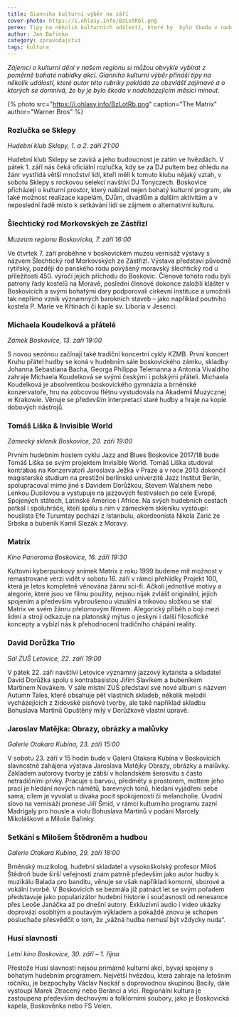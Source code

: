```yaml
---
title: Gianniho kulturní výběr na září
cover-photo: https://i.ohlasy.info/BzLotRbl.png
perex: Tipy na několik kulturních událostí, které by  bylo škoda v nadcházejícím měsíci minout.
author: Jan Bařinka
category: zpravodajství
tags: kultura
---
```


*Zájemci o kulturní dění v našem regionu si můžou obvykle vybírat z poměrně bohaté nabídky akcí. Gianniho kulturní výběr přináší tipy na několik událostí, které autor této rubriky pokládá za obzvlášť zajímavé a o kterých se domnívá, že by je bylo škoda v nadcházejícím měsíci minout.*

{% photo src="https://i.ohlasy.info/BzLotRb.png" caption="The Matrix" author="Warner Bros" %}

### Rozlučka se Sklepy

*Hudební klub Sklepy, 1. a 2. září 21:00*

Hudební klub Sklepy se zavírá a jeho budoucnost je zatím ve hvězdách. V pátek 1. září nás čeká oficiální rozlučka, kdy se za DJ pultem bez ohledu na žánr vystřídá větší množství lidí, kteří měli k tomuto klubu nějaký vztah, v sobotu Sklepy s rockovou selekcí navštíví DJ Tonyczech. Boskovice přicházejí o kulturní prostor, který nabízel nejen bohatý kulturní program, ale také možnost realizace kapelám, DJům, divadlům a dalším aktivitám a v neposlední řadě místo k setkávání lidí se zájmem o alternativní kulturu.

### Šlechtický rod Morkovských ze Zástřizl

*Muzeum regionu Boskovicka, 7. září 16:00*

Ve čtvrtek 7. září proběhne v boskovickém muzeu vernisáž výstavy s názvem Šlechtický rod Morkovských ze Zástřizl. Výstava představí původně rytířský, později do panského rodu povýšený moravský šlechtický rod u příležitosti 450. výročí jejich příchodu do Boskovic. Členové tohoto rodu byli patrony řady kostelů na Moravě, poslední členové dokonce založili klášter v Boskovicích a svými bohatými dary podporovali církevní instituce a umožnili tak nepřímo vznik významných barokních staveb – jako například poutního kostela P. Marie ve Křtinách či kaple sv. Liboria v Jesenci.

### Michaela Koudelková a přátelé

*Zámek Boskovice, 13. září 19:00*

S novou sezónou začínají také tradiční koncertní cykly KZMB. První koncert Kruhu přátel hudby se koná v hudebním sále boskovického zámku, skladby Johanna Sebastiana Bacha, Georga Philippa Telemanna a Antonia Vivaldiho zahraje Michaela Koudelková se svými českými i polskými přáteli. Michaela Koudelková je absolventkou boskovického gymnázia a brněnské konzervatoře, hru na zobcovou flétnu vystudovala na Akademii Muzycznej w Krakowie. Věnuje se především interpretaci staré hudby a hraje na kopie dobových nástrojů.

### Tomáš Liška & Invisible World

*Zámecký skleník Boskovice, 20. září 19:00*

Prvním hudebním hostem cyklu Jazz and Blues Boskovice 2017/18 bude Tomáš Liška se svým projektem Invisible World. Tomáš Liška studoval kontrabas na Konzervatoři Jaroslava Ježka v Praze a v roce 2013 dokončil magisterské studium na prestižní berlínské univerzitě Jazz Institut Berlin, spolupracoval mimo jiné s Davidem Dorůžkou, Stevem Walshem nebo Lenkou Dusilovou a vystupuje na jazzových festivalech po celé Evropě, Spojených státech, Latinské Americe i Africe. Na svých hudebních cestách potkal i spoluhráče, kteří spolu s ním v zámeckém skleníku vystoupí: houslista Efe Turumtay pochází z Istanbulu, akordeonista Nikola Zarić ze Srbska a bubeník Kamil Slezák z Moravy.

### Matrix

*Kino Panorama Boskovice, 16. září 19:30*

Kultovní kyberpunkový snímek Matrix z roku 1999 budeme mít možnost v remastrované verzi vidět v sobotu 16. září v rámci přehlídky Projekt 100, která je letos kompletně věnována žánru sci-fi. Ačkoli jednotlivé motivy a alegorie, které jsou ve filmu použity, nejsou nijak zvlášť originální, jejich spojením a především vybroušenou vizuální a trikovou složkou se stal Matrix ve svém žánru přelomovým filmem. Alegorický příběh o boji mezi lidmi a stroji odkazuje na platonský mýtus o jeskyni i další filosofické koncepty a vybízí nás k přehodnocení tradičního chápání reality.

### David Dorůžka Trio

*Sál ZUŠ Letovice, 22. září 19:00*

V pátek 22. září navštíví Letovice významný jazzový kytarista a skladatel David Dorůžka spolu s kontrabasistou Jiřím Slavíkem a bubeníkem Martinem Novákem. V sále místní ZUŠ představí své nové album s názvem Autumn Tales, které obsahuje pět vlastních skladeb, několik melodií vycházejících z židovské písňové tvorby, ale také například skladbu Bohuslava Martinů Opuštěný milý v Dorůžkově vlastní úpravě.

### Jaroslav Matějka: Obrazy, obrázky a malůvky

*Galerie Otakara Kubína, 23. září 15:00*

V sobotu 23. září v 15 hodin bude v Galerii Otakara Kubína v Boskovicích slavnostně zahájena výstava Jaroslava Matějky Obrazy, obrázky a malůvky. Základem autorovy tvorby je zátiší v holandském šerosvitu s často netradičními prvky. Pracuje s barvou, předměty a prostorem, mottem jeho prací je hledání nových námětů, barevných tónů, hledání vyjádření sebe sama, cílem je vyvolat u diváka pocit spokojenosti či melancholie. Úvodní slovo na vernisáži pronese Jiří Šmíd, v rámci kulturního programu zazní Madrigaly pro housle a violu Bohuslava Martinů v podání Marcely Mikoláškové a Miloše Bařinky.

### Setkání s Milošem Štědroněm a hudbou

*Galerie Otakara Kubína, 29. září 18:00*

Brněnský muzikolog, hudební skladatel a vysokoškolský profesor Miloš Štědroň bude širší veřejnosti znám patrně především jako autor hudby k muzikálu Balada pro banditu, věnuje se však například komorní, sborové a vokální tvorbě. V Boskovicích se bezmála již patnáct let se svým pořadem představuje jako popularizátor hudební historie i současnosti od renesance přes Leoše Janáčka až po dnešní autory. Exkluzívní audio i video ukázky doprovází osobitým a poutavým výkladem a pokaždé znovu je schopen posluchače přesvědčit o tom, že „vážná hudba nemusí být vždycky nuda“.

### Husí slavnosti

*Letní kino Boskovice, 30. září – 1. října*

Přestože Husí slavnosti nejsou primárně kulturní akcí, bývají spojeny s bohatým hudebním programem. Největší hvězdou, která zahraje na letošním ročníku, je bezpochyby Václav Neckář s doprovodnou skupinou Bacily, dále vystoupí Marek Ztracený nebo Beránci a vlci. Regionální kultura je zastoupena především dechovými a folklórními soubory, jako je Boskovická kapela, Boskověnka nebo FS Velen.
